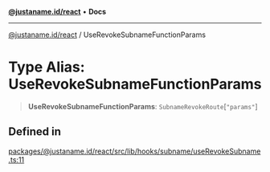 [**@justaname.id/react**](../README.md) • **Docs**

***

[@justaname.id/react](../globals.md) / UseRevokeSubnameFunctionParams

# Type Alias: UseRevokeSubnameFunctionParams

> **UseRevokeSubnameFunctionParams**: `SubnameRevokeRoute`\[`"params"`\]

## Defined in

[packages/@justaname.id/react/src/lib/hooks/subname/useRevokeSubname.ts:11](https://github.com/JustaName-id/JustaName-sdk/blob/dc845c10af242e3ca87d95ef392516ac0bfa8b95/packages/@justaname.id/react/src/lib/hooks/subname/useRevokeSubname.ts#L11)
